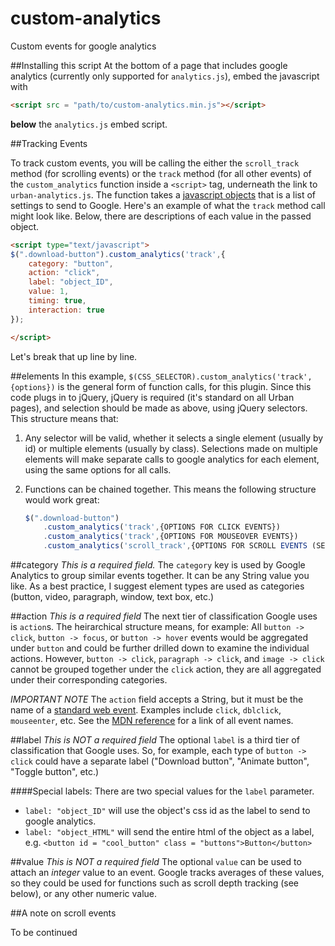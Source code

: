 # custom-analytics
Custom events for google analytics

##Installing this script
At the bottom of a page that includes google analytics (currently only supported for `analytics.js`), embed the javascript with
```html
<script src = "path/to/custom-analytics.min.js"></script>
```
**below** the `analytics.js` embed script.

##Tracking Events

To track custom events, you will be calling the either the `scroll_track` method (for scrolling events) or the `track` method (for all other events) of the `custom_analytics` function inside a `<script>` tag, underneath the link to `urban-analytics.js`. The function takes a [javascript objects](https://developer.mozilla.org/en-US/docs/Web/JavaScript/Guide/Working_with_Objects) that is a list of settings to send to Google. Here's an example of what the `track` method call might look like. Below, there are descriptions of each value in the passed object.

```html
<script type="text/javascript">
$(".download-button").custom_analytics('track',{
	category: "button",
	action: "click",
	label: "object_ID",
	value: 1,
	timing: true,
	interaction: true
});

</script>
```
Let's break that up line by line.

##elements
In this example, `$(CSS_SELECTOR).custom_analytics('track',{options})` is the general form of function calls, for this plugin. Since this code plugs in to jQuery, jQuery is required (it's standard on all Urban pages), and selection should be made as above, using jQuery selectors. This structure means that:
1. Any selector will be valid, whether it selects a single element (usually by id) or multiple elements (usually by class). Selections made on multiple elements will make separate calls to google analytics for each element, using the same options for all calls.

2. Functions can be chained together. This means the following structure would work great:
	```javascript
	$(".download-button")
		.custom_analytics('track',{OPTIONS FOR CLICK EVENTS})
		.custom_analytics('track',{OPTIONS FOR MOUSEOVER EVENTS})
		.custom_analytics('scroll_track',{OPTIONS FOR SCROLL EVENTS (SEE BELOW)})
	```

##category
*This is a required field.*
The `category` key is used by Google Analytics to group similar events together. It can be any String value you like. As a best practice, I suggest element types are used as categories (button, video, paragraph, window, text box, etc.)

##action
*This is a required field*
The next tier of classification Google uses is `action`s. The heirarchical structure means, for example:
All `button -> click`, `button -> focus`, or `button -> hover` events would be aggregated under `button` and could be further drilled down to examine the individual actions.
However, `button -> click`, `paragraph -> click`, and `image -> click` cannot be grouped together under the `click` action, they are all aggregated under their corresponding categories.

*IMPORTANT NOTE* The `action` field accepts a String, but it must be the name of a [standard web event](https://developer.mozilla.org/en-US/docs/Web/Events). Examples include `click`, `dblclick`, `mouseenter`, etc. See the [MDN reference](https://developer.mozilla.org/en-US/docs/Web/Events) for a link of all event names.

##label
*This is NOT a required field*
The optional `label` is a third tier of classification that Google uses. So, for example, each type of `button -> click` could have a separate label ("Download button", "Animate button", "Toggle button", etc.)

####Special labels:
There are two special values for the `label` parameter.
- `label: "object_ID"` will use the object's css id as the label to send to google analytics.
- `label: "object_HTML"` will send the entire html of the object as a label, e.g. `<button id = "cool_button" class = "buttons">Button</button>`

##value
*This is NOT a required field*
The optional `value` can be used to attach an *integer* value to an event. Google tracks averages of these values, so they could be used for functions such as scroll depth tracking (see below), or any other numeric value.

##A note on scroll events

To be continued